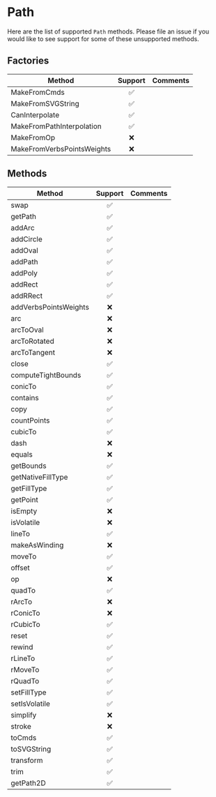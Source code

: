 # Path

Here are the list of supported `Path` methods. 
Please file an issue if you would like to see support for some of these unsupported methods.

## Factories

| Method                               | Support | Comments |
|--------------------------------------|:------:|-----------|
| MakeFromCmds                         |   ✅   |           |
| MakeFromSVGString                    |   ✅   |           |
| CanInterpolate                       |   ✅   |           |
| MakeFromPathInterpolation            |   ✅   |           |
| MakeFromOp                           |   ❌   |           |
| MakeFromVerbsPointsWeights           |   ❌   |           |


## Methods

| Method                               | Support | Comments |
|--------------------------------------|:-------:|----------|
| swap                                 |   ✅   |          |
| getPath                              |   ✅   |          |
| addArc                               |   ✅   |          |
| addCircle                            |   ✅   |          |
| addOval                              |   ✅   |          |
| addPath                              |   ✅   |          |
| addPoly                              |   ✅   |          |
| addRect                              |   ✅   |          |
| addRRect                             |   ✅   |          |
| addVerbsPointsWeights                |   ❌   |          |
| arc                                  |   ❌   |          |
| arcToOval                            |   ❌   |          |
| arcToRotated                         |   ❌   |          |
| arcToTangent                         |   ❌   |          |
| close                                |   ✅   |          |
| computeTightBounds                   |   ✅   |          |
| conicTo                              |   ✅   |          |
| contains                             |   ✅   |          |
| copy                                 |   ✅   |          |
| countPoints                          |   ✅   |          |
| cubicTo                              |   ✅   |          |
| dash                                 |   ❌   |          |
| equals                               |   ❌   |          |
| getBounds                            |   ✅   |          |
| getNativeFillType                    |   ✅   |          |
| getFillType                          |   ✅   |          |
| getPoint                             |   ✅   |          |
| isEmpty                              |   ❌   |          |
| isVolatile                           |   ❌   |          |
| lineTo                               |   ✅   |          |
| makeAsWinding                        |   ❌   |          |
| moveTo                               |   ✅   |          |
| offset                               |   ✅   |          |
| op                                   |   ❌   |          |
| quadTo                               |   ✅   |          |
| rArcTo                               |   ❌   |          |
| rConicTo                             |   ❌   |          |
| rCubicTo                             |   ✅   |          |
| reset                                |   ✅   |          |
| rewind                               |   ✅   |          |
| rLineTo                              |   ✅   |          |
| rMoveTo                              |   ✅   |          |
| rQuadTo                              |   ✅   |          |
| setFillType                          |   ✅   |          |
| setIsVolatile                        |   ✅   |          |
| simplify                             |   ❌   |          |
| stroke                               |   ❌   |          |
| toCmds                               |   ✅   |          |
| toSVGString                          |   ✅   |          |
| transform                            |   ✅   |          |
| trim                                 |   ✅   |          |
| getPath2D                            |   ✅   |          |

